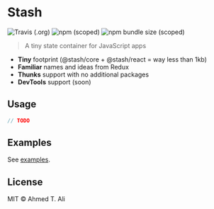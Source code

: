 # Stash

![Travis (.org)](https://img.shields.io/travis/z0al/stash.svg)
![npm (scoped)](https://img.shields.io/npm/v/@stash/core.svg)
![npm bundle size (scoped)](https://img.shields.io/bundlephobia/minzip/@stash/core.svg)

> A tiny state container for JavaScript apps

- **Tiny** footprint (@stash/core + @stash/react = way less than 1kb)
- **Familiar** names and ideas from Redux
- **Thunks** support with no additional packages
- **DevTools** support (soon)

## Usage

```javascript
// TODO
```

## Examples

See [examples](./examples).

## License

MIT © Ahmed T. Ali
